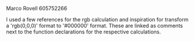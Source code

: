 Marco Rovell
605752266

I used a few references for the rgb calculation and inspiration for transform a 'rgb(0,0,0)' format to '#000000' format. These are linked as comments next to the function declarations for the respective calculations.